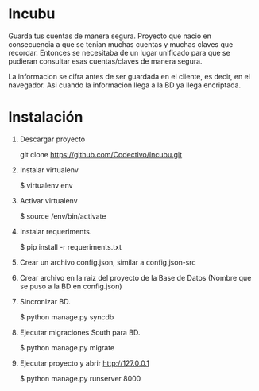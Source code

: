 Incubu
======

Guarda tus cuentas de manera segura. Proyecto que nacio en consecuencia
a que se tenian muchas cuentas y muchas claves que recordar. Entonces
se necesitaba de un lugar unificado para que se pudieran consultar esas
cuentas/claves de manera segura.

La informacion se cifra antes de ser guardada en el cliente, es decir, 
en el navegador. Asi cuando la informacion llega a la BD ya llega encriptada.

Instalación
===========

1. Descargar proyecto

    git clone https://github.com/Codectivo/Incubu.git

2. Instalar virtualenv

    $ virtualenv env

3. Activar virtualenv

    $ source /env/bin/activate

4. Instalar requeriments.

    $ pip install -r requeriments.txt

5. Crear un archivo config.json, similar a config.json-src

6. Crear archivo en la raiz del proyecto de la Base de Datos (Nombre que se puso a la BD en config.json)

7. Sincronizar BD.

    $ python manage.py syncdb

8. Ejecutar migraciones South para BD.

    $ python manage.py migrate

9. Ejecutar proyecto y abrir http://127.0.0.1

    $ python manage.py runserver 8000

